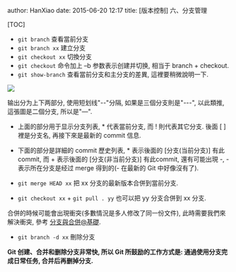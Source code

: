 author: HanXiao
date: 2015-06-20 12:17
title: [版本控制] 六、分支管理

[TOC]

- `git branch` 查看當前分支
- `git branch xx` 建立分支
- `git checkout xx` 切換分支
- `git checkout` 命令加上 –b 参数表示创建并切换, 相当于 branch + checkout.
- `git show-branch` 查看當前分支和主分支的差異, 這裡要稍微說明一下.

![](http://i57.tinypic.com/9zytf7.jpg)

输出分为上下两部分, 使用短划线"--"分隔, 如果是三個分支則是"---", 以此類推, 這張圖是二個分支, 所以是"—".

- 上面的部分用于显示分支列表, * 代表當前分支, 而 ! 則代表其它分支. 後面 [ ] 裡是分支名, 再接下來是最新的 commit 信息.
- 下面的部分是詳細的 commit 歷史列表, * 表示後面的 [分支(当前分支)] 有此 commit, 而 + 表示後面的 [分支(非当前分支)] 有此commit, 還有可能出現 -, - 表示所在分支是经过 merge 得到的(- 在最新的 Git 中好像沒有了).

- `git merge HEAD xx` 把 xx 分支的最新版本合併到當前分支.
- `git checkout xx` + `git pull . yy` 也可以把 yy 分支合併到 xx 分支.

合併的時候可能會出現衝突(多數情況是多人修改了同一份文件), 此時需要我們來解決衝突, 參考 [分支與合併@基礎](http://gitbook.liuhui998.com/3_3.html).

- `git branch -d xx` 刪除分支

**Git 创建、合并和删除分支非常快, 所以 Git 所鼓励的工作方式是: 通過使用分支完成日常任务, 合并后再删掉分支.**
